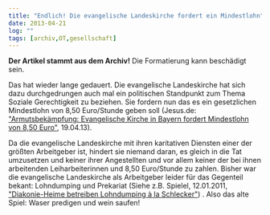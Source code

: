 ```yaml
---
title: "Endlich! Die evangelische Landeskirche fordert ein Mindestlohn"
date: 2013-04-21
log: ""
tags: [archiv,OT,gesellschaft]
---
```

**Der Artikel stammt aus dem Archiv!** Die Formatierung kann beschädigt sein.

Das hat wieder lange gedauert. Die evangelische Landeskirche hat sich dazu durchgedrungen auch mal ein politischen Standpunkt zum Thema Soziale Gerechtigkeit zu beziehen. Sie fordern nun das es ein gesetzlichen Mindestlohn von 8,50 Euro/Stunde geben soll (Jesus.de: <a href="http://www.jesus.de/index.php?id=885&tx_ttnews%5Btt_news%5D=191929&cHash=1986e31077d7e770ff147c3f895b97e8">"Armutsbekämpfung: Evangelische Kirche in Bayern fordert Mindestlohn von 8,50 Euro"</a>, 19.04.13).
<!--break-->
Da die evangelische Landeskirche mit ihren karitativen Diensten einer der größten Arbeitgeber ist, hindert sie niemand daran, es gleich in die Tat umzusetzen und keiner ihrer Angestellten und vor allem keiner der bei ihnen arbeitenden Leiharbeiterinnen und  8,50 Euro/Stunde zu zahlen. Bisher war die evangelische Landeskirche als Arbeitgeber leider für das Gegenteil bekant: Lohndumping und Prekariat (Siehe z.B. Spielel, 12.01.2011, <a href="http://www.spiegel.de/wirtschaft/soziales/ausbeutung-diakonie-heime-betreiben-lohndumping-a-la-schlecker-a-739093.html">"Diakonie-Heime betreiben Lohndumping à la Schlecker"</a>) . Also das alte Spiel: Waser predigen und wein saufen!
